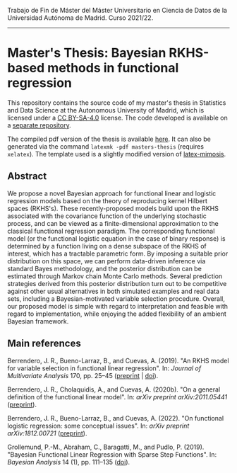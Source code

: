 Trabajo de Fin de Máster del Máster Universitario en Ciencia de Datos de la Universidad Autónoma de Madrid. Curso 2021/22.

----

# Master's Thesis: Bayesian RKHS-based methods in functional regression

This repository contains the source code of my master's thesis in Statistics and Data Science at the Autonomous University of Madrid, which is licensed under a [CC BY-SA-4.0](http://creativecommons.org/licenses/by-sa/4.0/) license. The code developed is available on a [separate repository](https://github.com/antcc/rk-bfr).

The compiled pdf version of the thesis is available [here](https://github.com/antcc/tfm/releases/download/v1.0/masters-thesis.pdf). It can also be generated via the command `latexmk -pdf masters-thesis` (requires `xelatex`). The template used is a slightly modified version of [latex-mimosis](https://github.com/Pseudomanifold/latex-mimosis).

## Abstract

We propose a novel Bayesian approach for functional linear and logistic regression models based on the theory of reproducing kernel Hilbert spaces (RKHS's). These recently-proposed models build upon the RKHS associated with the covariance function of the underlying stochastic process, and can be viewed as a finite-dimensional approximation to the classical functional regression paradigm. The corresponding functional model (or the functional logistic equation in the case of binary response) is determined by a function living on a dense subspace of the RKHS of interest, which has a tractable parametric form. By imposing a suitable prior distribution on this space, we can perform data-driven inference via standard Bayes methodology, and the posterior distribution can be estimated through Markov chain Monte Carlo methods. Several prediction strategies derived from this posterior distribution turn out to be competitive against other usual alternatives in both simulated examples and real data sets, including a Bayesian-motivated variable selection procedure. Overall, our proposed model is simple with regard to interpretation and feasible with regard to implementation, while enjoying the added flexibility of an ambient Bayesian framework.

## Main references

Berrendero, J. R., Bueno-Larraz, B., and Cuevas, A. (2019). "An RKHS model for variable selection in functional linear regression". In: *Journal of Multivariate Analysis* 170, pp. 25–45 ([preprint](https://verso.mat.uam.es/~joser.berrendero/papers/2018-jmva-pre.pdf) | [doi](https://doi.org/10.1016/j.jmva.2018.04.008)).

Berrendero, J. R., Cholaquidis, A., and Cuevas, A. (2020b). "On a general definition of the functional linear model". In: *arXiv preprint arXiv:2011.05441* ([preprint](https://arxiv.org/abs/2011.05441)).

Berrendero, J. R., Bueno-Larraz, B., and Cuevas, A. (2022). "On functional logistic regression: some conceptual issues". In: *arXiv preprint arXiv:1812.00721* ([preprint](https://arxiv.org/abs/1812.00721)).

Grollemund, P.-M., Abraham, C., Baragatti, M., and Pudlo, P. (2019). "Bayesian Functional Linear Regression with Sparse Step Functions". In: *Bayesian Analysis* 14 (1), pp. 111–135 ([doi](https://doi.org/10.1214/18-BA1095)).
